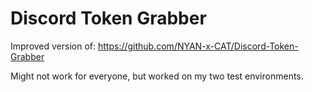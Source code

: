 # Discord Token Grabber
Improved version of: https://github.com/NYAN-x-CAT/Discord-Token-Grabber

Might not work for everyone, but worked on my two test environments.
